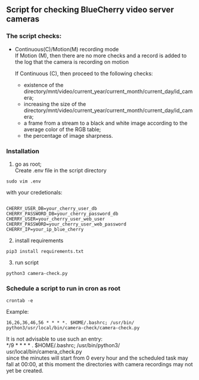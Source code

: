 ## Script for checking BlueCherry video server cameras
### The script checks:
- Continuous(C)/Motion(M) recording mode  
  If Motion (M), then there are no more checks and a record is added to the log that the camera is recording on motion  
  
  If Continuous (C), then proceed to the following checks:  
  - existence of the directory/mnt/video/current_year/current_month/current_day/id_camera;  
  - increasing the size of the directory/mnt/video/current_year/current_month/current_day/id_camera;  
  - a frame from a stream to a black and white image according to the average color of the RGB table;  
  - the percentage of image sharpness.  

### Installation
1. go as root;  
Create .env file in the script directory  
<pre><code>sudo vim .env</code></pre>  
with your credetionals:  
<pre><code>
CHERRY_USER_DB=your_cherry_user_db  
CHERRY_PASSWORD_DB=your_cherry_password_db  
CHERRY_USER=your_cherry_user_web_user  
CHERRY_PASSWORD=your_cherry_user_web_password  
CHERRY_IP=your_ip_blue_cherry
</code></pre> 
2. install requirements  
<pre><code>pip3 install requirements.txt</code></pre>
3. run script  
<pre><code>python3 camera-check.py</code></pre> 

### Schedule a script to run in cron as root
<pre><code>crontab -e</code></pre>
Example:  
<pre><code>16,26,36,46,56 * * * *. $HOME/.bashrc; /usr/bin/ python3/usr/local/bin/camera-check/camera-check.py</code></pre>
It is not advisable to use such an entry:  
*/9 * * * * . $HOME/.bashrc; /usr/bin/python3/ usr/local/bin/camera_check.py  
since the minutes will start from 0 every hour and the scheduled task may fall at 00:00, at this moment the directories with camera recordings may not yet be created.